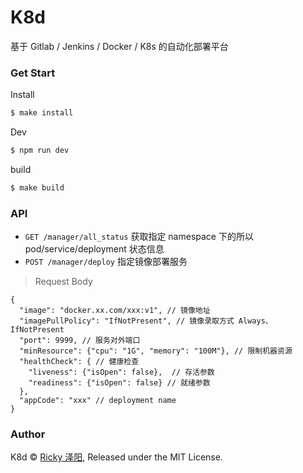 # K8d

基于 Gitlab / Jenkins / Docker / K8s 的自动化部署平台 


### Get Start

Install

``` sh
$ make install
```

Dev

``` sh
$ npm run dev
```

build

``` sh
$ make build
```

### API
- `GET /manager/all_status` 获取指定 namespace 下的所以 pod/service/deployment 状态信息
- `POST /manager/deploy` 指定镜像部署服务
> Request Body
```
{
  "image": "docker.xx.com/xxx:v1", // 镜像地址
  "imagePullPolicy": "IfNotPresent", // 镜像录取方式 Always、IfNotPresent
  "port": 9999, // 服务对外端口
  "minResource": {"cpu": "1G", "memory": "100M"}, // 限制机器资源
  "healthCheck": { // 健康检查
    "liveness": {"isOpen": false},  // 存活参数
    "readiness": {"isOpen": false} // 就绪参数
  },
  "appCode": "xxx" // deployment name
}
```

### Author
K8d © [Ricky 泽阳](https://github.com/rickyes), Released under the MIT License.
